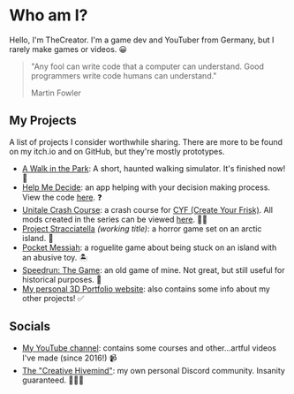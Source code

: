 # Who am I?

Hello, I'm TheCreator. I'm a game dev and YouTuber from Germany, but I rarely make games or videos. :grinning:

> "Any fool can write code that a computer can understand. Good programmers write code humans can understand."
> 
> Martin Fowler

## My Projects

A list of projects I consider worthwhile sharing. There are more to be found on my itch.io and on GitHub, but they're mostly prototypes.

- [A Walk in the Park](https://thecreator1337.itch.io/a-walk-in-the-park): A short, haunted walking simulator. It's finished now! :shoe:
- [Help Me Decide](https://play.google.com/store/apps/details?id=com.thecreator.helpmedecide): an app helping with your decision making process. View the code [here](https://github.com/TheCreator69/HelpMeDecide). :question:
- [Unitale Crash Course](https://www.youtube.com/playlist?list=PLaoSWmHrHceSUPbZwhIL37gO5Oi_-puSs): a crash course for [CYF (Create Your Frisk)](https://github.com/RhenaudTheLukark/CreateYourFrisk). All mods created in the series can be viewed [here](https://github.com/TheCreator69/UnitaleCrashCourseMods). :student:
- [Project Stracciatella](https://thecreator1337.itch.io/project-stracciatella) *(working title)*: a horror game set on an arctic island. :ice_cube:
- [Pocket Messiah](https://thecreator1337.itch.io/pocket-messiah): a roguelite game about being stuck on an island with an abusive toy. :desert_island:
- [Speedrun: The Game](https://thecreator1337.itch.io/speedrun-the-game): an old game of mine. Not great, but still useful for historical purposes. :runner:
- [My personal 3D Portfolio website](https://creator-museum.com): also contains some info about my other projects! :white_check_mark:

## Socials

- [My YouTube channel](https://www.youtube.com/channel/UC1U-tRxYC7sr1kd-Q92iyHA): contains some courses and other...artful videos I've made (since 2016!) :video_camera:
- [The "Creative Hivemind"](https://discord.gg/Q27rN7b): my own personal Discord community. Insanity guaranteed. :people_holding_hands:
